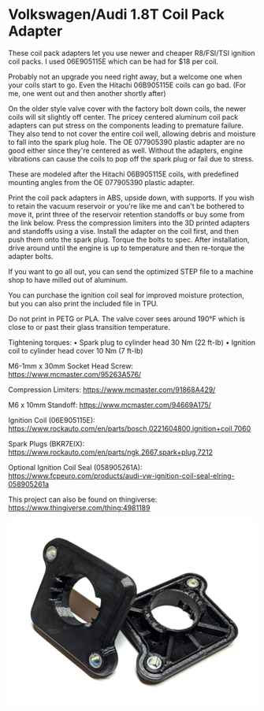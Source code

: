 # Volkswagen/Audi 1.8T Coil Pack Adapter
These coil pack adapters let you use newer and cheaper R8/FSI/TSI ignition coil packs. I used 06E905115E which can be had for $18 per coil.

Probably not an upgrade you need right away, but a welcome one when your coils start to go. Even the Hitachi 06B905115E coils can go bad. (For me, one went out and then another shortly after)

On the older style valve cover with the factory bolt down coils, the newer coils will sit slightly off center. The pricey centered aluminum coil pack adapters can put stress on the components leading to premature failure. They also tend to not cover the entire coil well, allowing debris and moisture to fall into the spark plug hole. The OE 077905390 plastic adapter are no good either since they're centered as well. Without the adapters, engine vibrations can cause the coils to pop off the spark plug or fail due to stress.

These are modeled after the Hitachi 06B905115E coils, with predefined mounting angles from the OE 077905390 plastic adapter.

Print the coil pack adapters in ABS, upside down, with supports. If you wish to retain the vacuum reservoir or you're like me and can't be bothered to move it, print three of the reservoir retention standoffs or buy some from the link below. Press the compression limiters into the 3D printed adapters and standoffs using a vise. Install the adapter on the coil first, and then push them onto the spark plug. Torque the bolts to spec. After installation, drive around until the engine is up to temperature and then re-torque the adapter bolts. 

If you want to go all out, you can send the optimized STEP file to a machine shop to have milled out of aluminum.

You can purchase the ignition coil seal for improved moisture protection, but you can also print the included file in TPU.

Do not print in PETG or PLA. The valve cover sees around 190°F which is close to or past their glass transition temperature.

Tightening torques:
• Spark plug to cylinder head 30 Nm (22 ft-Ib)
• Ignition coil to cylinder head cover 10 Nm (7 ft-Ib)

M6-1mm x 30mm Socket Head Screw:
https://www.mcmaster.com/95263A576/

Compression Limiters:
https://www.mcmaster.com/91868A429/

M6 x 10mm Standoff:
https://www.mcmaster.com/94669A175/

Ignition Coil (06E905115E):
https://www.rockauto.com/en/parts/bosch,0221604800,ignition+coil,7060

Spark Plugs (BKR7EIX):
https://www.rockauto.com/en/parts/ngk,2667,spark+plug,7212

Optional Ignition Coil Seal (058905261A):
https://www.fcpeuro.com/products/audi-vw-ignition-coil-seal-elring-058905261a

This project can also be found on thingiverse:
https://www.thingiverse.com/thing:4981189

![Preview](https://github.com/XDleader555/cad_models/raw/main/vw_audi_1.8t_coil_pack_adapter/res/coil_pack_adapters_preview.jpg)
